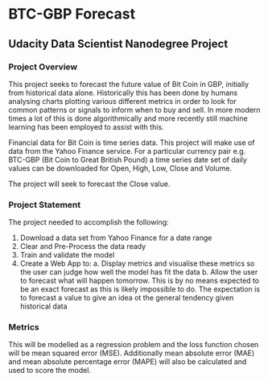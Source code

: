 # BTC-GBP Forecast
## Udacity Data Scientist Nanodegree Project

### Project Overview
This project seeks to forecast the future value of Bit Coin in GBP, initially from historical data alone. Historically this has been done by humans analysing charts plotting various different metrics in order to look for common patterns or signals to inform when to buy and sell. In more modern times a lot of this is done algorithmically and more recently still machine learning has been employed to assist with this.

Financial data for Bit Coin is time series data. This project will make use of data from the Yahoo Finance service. For a particular currency pair e.g. BTC-GBP (Bit Coin to Great British Pound) a time series date set of daily values can be downloaded for Open, High, Low, Close and Volume.

The project will seek to forecast the Close value.

### Project Statement
The project needed to accomplish the following:

1. Download a data set from Yahoo Finance for a date range
2. Clear and Pre-Process the data ready
3. Train and validate the model
4. Create a Web App to:
    a. Display metrics and visualise these metrics so the user can judge how well the model has fit the data
    b. Allow the user to forecast what will happen tomorrow. This is by no means expected to be an exact forecast as this is likely impossible to do. The expectation is to forecast a value to give an idea ot the general tendency given historical data
    
### Metrics
This will be modelled as a regression problem and the loss function chosen will be mean squared error (MSE). Additionally mean absolute error (MAE) and mean absolute percentage error (MAPE) will also be calculated and used to score the model.





